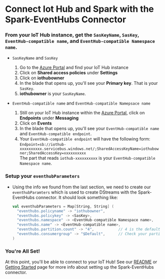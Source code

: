 # Connect Iot Hub and Spark with the Spark-EventHubs Connector

### From your IoT Hub instance, get the ```SasKeyName```, ```SasKey```, ```EventHub-compatible name```, and ```EventHub-compatible Namespace name```. 
   - ```SasKeyName``` and ```SasKey``` 
     1. Go to the [Azure Portal](www.ms.portal.azure.com) and find your IoT Hub instance
     2. Click on **Shared access policies** under **Settings**
     3. Click on **iothubowner**
     4. In the blade that opens up, you'll see your **Primary key**. That is your ```SasKey```. 
     5. **iothubowner** is your ```SasKeyName```.
    
   - ```EventHub-compatible name``` and ```EventHub-compatible Namepsace name```
     1. Still on your IoT Hub instance within the [Azure Portal](www.ms.portal.azure.com), click on **Endpoints** under **Messaging**
     2. Click on **Events**
     3. In the blade that opens up, you'll see your ```EventHub-compatible name``` and ```EventHub-compatible endpoint```.
     4. Your ```EventHub-compatible endpoint``` will have the following form: 
        <br>```Endpoint=sb://iothub-xxxxxxxxxx.servicebus.windows.net/;SharedAccessKeyName=iothubowner;SharedAccessKey=xxxxxxxxxx```
        <br> The part that reads ```iothub-xxxxxxxxxx``` is your ```EventHub-compatible Namespace name```. 
        
### Setup your ```eventhubParameters```
 - Using the info we found from the last section, we need to create our ```eventhubParamters``` which is used to create DStreams with the Spark-EventHubs connector. It should look something like:
    ```scala
    val eventhubParameters = Map[String, String] (
      "eventhubs.policyname" -> "iothubowner",							
      "eventhubs.policykey" -> <SasKey>,						
      "eventhubs.namespace" -> <EventHub-compatible Namespace name>,	
      "eventhubs.name" -> <EventHub-compatible name>,					
      "eventhubs.partition.count" -> "4",			// 4 is the default value! 
      "eventhubs.consumergroup" -> "$Default",		// Check your partition count and consumer groups in the same place you found the EventHub name.
    )
    ```
   
### You're All Set!
At this point, you'll be able to connect to your IoT Hub! See our [README](../README.md) or [Getting Started](getting_started.md) page for more info about setting up the Spark-EventHubs connector.
